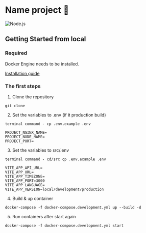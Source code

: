 # Name project 🏢 

<p align="left">
<img src="https://img.shields.io/badge/node-node:14.16.1 alpine-blue" alt="Node.js">
</p>

## Getting Started from local

### Required

Docker Engine needs to be installed.

[Installation guide](https://docs.docker.com/engine/install)

### The first steps

1. Clone the repository

```
git clone 
```

2. Set the variables to .env (if it production build)
```
terminal command - cp .env.example .env
```
```
PROJECT_NGINX_NAME=
PROJECT_NODE_NAME=
PROJECT_PORT=
```
3. Set the variables to src/.env 

```
terminal command - cd/src cp .env.example .env
```
```
VITE_APP_API_URL=
VITE_APP_URL=
VITE_APP_TIMEZONE=
VITE_APP_PORT=3000
VITE_APP_LANGUAGE=
VITE_APP_VERSION=local/development/production
```

4. Build & up container
```
docker-compose -f docker-compose.development.yml up --build -d
```

5. Run containers after start again
```
docker-compose -f docker-compose.development.yml start
```
